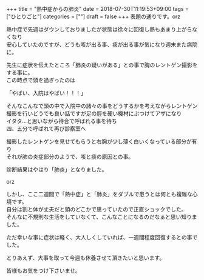 +++
title = "熱中症からの肺炎"
date = 2018-07-30T11:19:53+09:00
tags = ["ひとりごと"]
categories = [""]
draft = false
+++
表題の通りです。orz

熱中症で先週はダウンしておりましたが状態は徐々に回復し熱もあまり上がらなくなり  
安心していたのですが、どうも咳が出る事、痰が出る事が気になり週末また病院に。

先生に症状を伝えたところ「肺炎の疑いがある」との事で胸のレントゲン撮影をする事に。  
この時点で頭を過ぎったのは

「やばい、入院はやばい！！！」

そんなこんなで頭の中で入院中の諸々の事をどうするかを考えながらレントゲン撮影を行いどうでも良い話ですが足の脛を硬い機材にぶつけてアザになり  
イタタ...と思いながら待合で呼ばれる事を待ち  
四、五分で呼ばれて再び診察室へ

撮影したレントゲンを見せてもらうと右胸が少し薄く白いくなっている部分が有り  
それが肺の炎症部分のようで、咳と痰の原因との事。

診断結果はやはり「肺炎」となりました。

orz

しかし、ここ二週間で「熱中症」と「肺炎」をダブルで患うとは何とも複雑な心境です。  
自分は割と体が丈夫だと頭のどこかで思っていたので正直ショックでした。  
そんなに不規則な生活をしていなくて、こんなことになるのだなぁと思い知りました。

ただ幸いな事に症状は軽く、大人しくしていれば、一週間程度回復するとの事でした。

とりあえず、大事を取って今週も休養させて頂きたいと思います。

皆様もお気をつけ下さいませ。
